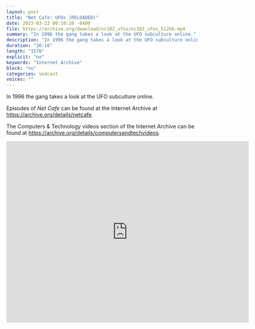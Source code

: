```yaml
---
layout: post
title: "Net Cafe: UFOs (RELOADED)"
date: 2023-03-22 00:10:10 -0400
file: https://archive.org/download/nc102_ufos/nc102_ufos_512kb.mp4
summary: "In 1996 the gang takes a look at the UFO subculture online."
description: "In 1996 the gang takes a look at the UFO subculture online."
duration: "26:16"
length: "1576"
explicit: "no" 
keywords: "Internet Archive"
block: "no" 
categories: vodcast
voices: ""
---
```


In 1996 the gang takes a look at the UFO subculture online.

Episodes of *Net Cafe* can be found at the Internet Archive at <https://archive.org/details/netcafe>.

The Computers & Technology videos section of the Internet Archive can be found at <https://archive.org/details/computersandtechvideos>.

<iframe src="https://archive.org/embed/nc102_ufos" width="640" height="480" frameborder="0" webkitallowfullscreen="true" mozallowfullscreen="true" allowfullscreen></iframe>

